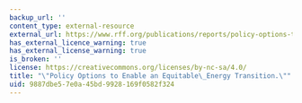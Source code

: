 ```yaml
---
backup_url: ''
content_type: external-resource
external_url: https://www.rff.org/publications/reports/policy-options-to-enable-an-equitable-energy-transition/
has_external_licence_warning: true
has_external_license_warning: true
is_broken: ''
license: https://creativecommons.org/licenses/by-nc-sa/4.0/
title: "\"Policy Options to Enable an Equitable\_Energy Transition.\""
uid: 9887dbe5-7e0a-45bd-9928-169f0582f324
---
```


